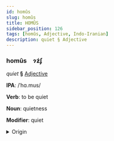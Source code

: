 ```yaml
---
id: homûs
slug: homûs
title: HOMÛS
sidebar_position: 126
tags: [homûs, Adjective, Indo-Iranian]
description: quiet § Adjective
---
```


### homûs&emsp;<span kind="abugida">ɂƶ́ʄ</span>

*quiet* **§** [Adjective](../../tags/Adjective)

**IPA**: /ˈhɑ.mus/

**Verb**: to be quiet

**Noun**: quietness

**Modifier**: quiet

<details>
    <summary>Origin</summary>
    Persian خَاموش xâmuš [xɒː.múːʃ]<br/>
    <em>Indo-Iranian Language Family</em>
</details>